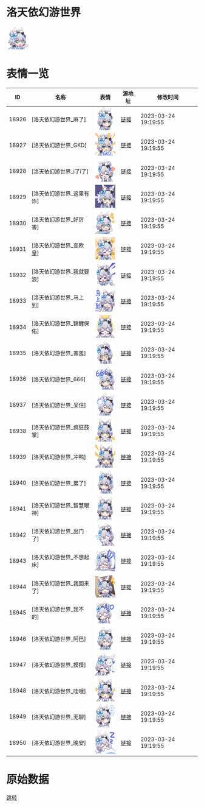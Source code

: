 # 洛天依幻游世界

<img src="./cover.png" height="60" alt="cover" />

# 表情一览

|ID|名称|表情|源地址|修改时间|
|----|----|----|----|----|
|18926|[洛天依幻游世界_麻了]|<img src="./pic/018926_%5B洛天依幻游世界_麻了%5D.png" height="60" alt="麻了"/>|[链接](https://i0.hdslb.com/bfs/garb/item/3305c764f29761234ba6321f2ccc924b06583686.png)|2023-03-24 19:19:55|
|18927|[洛天依幻游世界_GKD]|<img src="./pic/018927_%5B洛天依幻游世界_GKD%5D.png" height="60" alt="GKD"/>|[链接](https://i0.hdslb.com/bfs/garb/item/9c9c615982dd5734caada19cc7a65bf936ac52b2.png)|2023-03-24 19:19:55|
|18928|[洛天依幻游世界_i了i了]|<img src="./pic/018928_%5B洛天依幻游世界_i了i了%5D.png" height="60" alt="i了i了"/>|[链接](https://i0.hdslb.com/bfs/garb/item/3141c7426d6c41f72a163a0d15aa8a16ca39b1ea.png)|2023-03-24 19:19:55|
|18929|[洛天依幻游世界_这里有诈]|<img src="./pic/018929_%5B洛天依幻游世界_这里有诈%5D.png" height="60" alt="这里有诈"/>|[链接](https://i0.hdslb.com/bfs/garb/item/a45a5552c5bf924e6436573e5c660b3f437e9497.png)|2023-03-24 19:19:55|
|18930|[洛天依幻游世界_好厉害]|<img src="./pic/018930_%5B洛天依幻游世界_好厉害%5D.png" height="60" alt="好厉害"/>|[链接](https://i0.hdslb.com/bfs/garb/item/c154096625e55c2ceaf576f0c5f86d194491d728.png)|2023-03-24 19:19:55|
|18931|[洛天依幻游世界_变欧皇]|<img src="./pic/018931_%5B洛天依幻游世界_变欧皇%5D.png" height="60" alt="变欧皇"/>|[链接](https://i0.hdslb.com/bfs/garb/item/b19056279ed68163c6949b36a1651e14bf591f74.png)|2023-03-24 19:19:55|
|18932|[洛天依幻游世界_我就要浪]|<img src="./pic/018932_%5B洛天依幻游世界_我就要浪%5D.png" height="60" alt="我就要浪"/>|[链接](https://i0.hdslb.com/bfs/garb/item/1f7ad55271e26aedbb481ed5159a85025d04e568.png)|2023-03-24 19:19:55|
|18933|[洛天依幻游世界_马上到]|<img src="./pic/018933_%5B洛天依幻游世界_马上到%5D.png" height="60" alt="马上到"/>|[链接](https://i0.hdslb.com/bfs/garb/item/5bf8f7350e5f3c5554645f1145bcc585361d9c7c.png)|2023-03-24 19:19:55|
|18934|[洛天依幻游世界_锦鲤保佑]|<img src="./pic/018934_%5B洛天依幻游世界_锦鲤保佑%5D.png" height="60" alt="锦鲤保佑"/>|[链接](https://i0.hdslb.com/bfs/garb/item/93fad16d3ab28739667b6c276f02bfdbbcf58cb7.png)|2023-03-24 19:19:55|
|18935|[洛天依幻游世界_害羞]|<img src="./pic/018935_%5B洛天依幻游世界_害羞%5D.png" height="60" alt="害羞"/>|[链接](https://i0.hdslb.com/bfs/garb/item/916e02f2a3a6e2b7acd4c6c6645d951546867f25.png)|2023-03-24 19:19:55|
|18936|[洛天依幻游世界_666]|<img src="./pic/018936_%5B洛天依幻游世界_666%5D.png" height="60" alt="666"/>|[链接](https://i0.hdslb.com/bfs/garb/item/0f5dceeeda165347d9f8e56ac6e563059771fd7f.png)|2023-03-24 19:19:55|
|18937|[洛天依幻游世界_呆住]|<img src="./pic/018937_%5B洛天依幻游世界_呆住%5D.png" height="60" alt="呆住"/>|[链接](https://i0.hdslb.com/bfs/garb/item/13c668fe3f8e819cc392d2d9563cb632897e121a.png)|2023-03-24 19:19:55|
|18938|[洛天依幻游世界_疯狂鼓掌]|<img src="./pic/018938_%5B洛天依幻游世界_疯狂鼓掌%5D.png" height="60" alt="疯狂鼓掌"/>|[链接](https://i0.hdslb.com/bfs/garb/item/7214dd3835ae8085a03c433ba7ecde619de5a0c8.png)|2023-03-24 19:19:55|
|18939|[洛天依幻游世界_冲鸭]|<img src="./pic/018939_%5B洛天依幻游世界_冲鸭%5D.png" height="60" alt="冲鸭"/>|[链接](https://i0.hdslb.com/bfs/garb/item/e90fd81e8eff2a64a913dc49aa5ebfd7b1d7bc19.png)|2023-03-24 19:19:55|
|18940|[洛天依幻游世界_累了]|<img src="./pic/018940_%5B洛天依幻游世界_累了%5D.png" height="60" alt="累了"/>|[链接](https://i0.hdslb.com/bfs/garb/item/de3a7cc6d43211af0be8d8e147d6557e8af8b9fb.png)|2023-03-24 19:19:55|
|18941|[洛天依幻游世界_智慧眼神]|<img src="./pic/018941_%5B洛天依幻游世界_智慧眼神%5D.png" height="60" alt="智慧眼神"/>|[链接](https://i0.hdslb.com/bfs/garb/item/591731b504a50c7eea77c522aa616f417afed0a0.png)|2023-03-24 19:19:55|
|18942|[洛天依幻游世界_出门了]|<img src="./pic/018942_%5B洛天依幻游世界_出门了%5D.png" height="60" alt="出门了"/>|[链接](https://i0.hdslb.com/bfs/garb/item/b6784561dc6b8582d2b22c84bd59345ac8099377.png)|2023-03-24 19:19:55|
|18943|[洛天依幻游世界_不想起床]|<img src="./pic/018943_%5B洛天依幻游世界_不想起床%5D.png" height="60" alt="不想起床"/>|[链接](https://i0.hdslb.com/bfs/garb/item/8a9c85f817fae27225a7d12b9b1850fe55bec71f.png)|2023-03-24 19:19:55|
|18944|[洛天依幻游世界_我回来了]|<img src="./pic/018944_%5B洛天依幻游世界_我回来了%5D.png" height="60" alt="我回来了"/>|[链接](https://i0.hdslb.com/bfs/garb/item/f0ecd12c7bf03fb3904aff1ae31b10da599170eb.png)|2023-03-24 19:19:55|
|18945|[洛天依幻游世界_我不的]|<img src="./pic/018945_%5B洛天依幻游世界_我不的%5D.png" height="60" alt="我不的"/>|[链接](https://i0.hdslb.com/bfs/garb/item/03d90426b81df32d58ce6548c389cbba0c7dc705.png)|2023-03-24 19:19:55|
|18946|[洛天依幻游世界_阿巴]|<img src="./pic/018946_%5B洛天依幻游世界_阿巴%5D.png" height="60" alt="阿巴"/>|[链接](https://i0.hdslb.com/bfs/garb/item/3af0afe1839cdc523a5514948321a584db40c6e1.png)|2023-03-24 19:19:55|
|18947|[洛天依幻游世界_摸摸]|<img src="./pic/018947_%5B洛天依幻游世界_摸摸%5D.png" height="60" alt="摸摸"/>|[链接](https://i0.hdslb.com/bfs/garb/item/c97346bd9f5bb64a1cad8eecf85f50cc7a083eca.png)|2023-03-24 19:19:55|
|18948|[洛天依幻游世界_哇哦]|<img src="./pic/018948_%5B洛天依幻游世界_哇哦%5D.png" height="60" alt="哇哦"/>|[链接](https://i0.hdslb.com/bfs/garb/item/e5bc68534e3271c873a8ab2cabe0eac69b01a952.png)|2023-03-24 19:19:55|
|18949|[洛天依幻游世界_无聊]|<img src="./pic/018949_%5B洛天依幻游世界_无聊%5D.png" height="60" alt="无聊"/>|[链接](https://i0.hdslb.com/bfs/garb/item/44fdf0fb2ed22e9a4edafbebfa1e37596c348d35.png)|2023-03-24 19:19:55|
|18950|[洛天依幻游世界_晚安]|<img src="./pic/018950_%5B洛天依幻游世界_晚安%5D.png" height="60" alt="晚安"/>|[链接](https://i0.hdslb.com/bfs/garb/item/0844d63123ee11e2d62412ca0058275550257687.png)|2023-03-24 19:19:55|

# 原始数据

[跳转](./raw.json)

